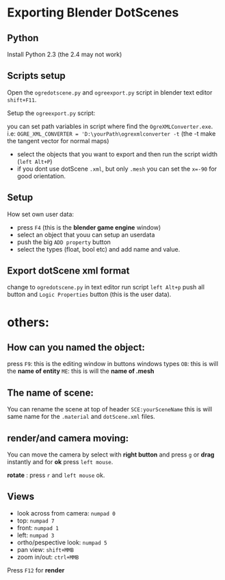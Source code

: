 
# Exporting Blender DotScenes

## Python

Install Python 2.3 (the 2.4 may not work)

## Scripts setup

Open the `ogredotscene.py` and `ogreexport.py` script in blender text editor `shift+F11`.

Setup the `ogreexport.py` script: 

you can set path variables in script where find the `OgreXMLConverter.exe`. 
i.e: `OGRE_XML_CONVERTER = 'D:\yourPath\ogrexmlconverter -t`
(the -t make the tangent vector for normal maps)

- select the objects that you want to export and then run the script width (`left Alt+P`)
- if you dont use dotScene `.xml`, but only `.mesh` you can set the `x=-90` for good orientation.

## Setup

How set own user data:

- press `F4` (this is the **blender game engine** window)
- select an object that youu can setup an userdata
- push the big `ADD property` button
- select the types (float, bool etc) and add name and value.

## Export dotScene xml format

change to `ogredotscene.py` in text editor
run script `left Alt+p` push all button and `Logic Properties` button (this is the user data).


# others:

## How can you named the object:

press `F9`: this is the editing window in buttons windows types
`OB`: this is will the **name of entity**
`ME`: this is will the **name of .mesh**

## The name of scene:

You can rename the scene at top of header `SCE:yourSceneName`
this is will same name for the `.material`  and `dotScene.xml` files.

## render/and camera moving:

You can move the camera by select with **right button** and press `g` or **drag** instantly
and for **ok** press `left mouse`.

**rotate** : press `r` and `left mouse` ok.

## Views

- look across from camera: `numpad 0`
- top: `numpad 7`
- front: `numpad 1`
- left: `numpad 3`
- ortho/pespective look: `numpad 5`
- pan view: `shift+MMB`
- zoom in/out: `ctrl+MMB`

Press `F12` for **render**








